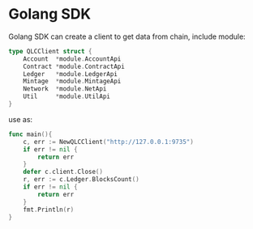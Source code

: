 # Golang SDK

Golang SDK can create a client to get data from chain, include module:

```go
type QLCClient struct {
	Account  *module.AccountApi
	Contract *module.ContractApi
	Ledger   *module.LedgerApi
	Mintage  *module.MintageApi
	Network  *module.NetApi
	Util     *module.UtilApi
} 
```

use as:
```go
func main(){
    c, err := NewQLCClient("http://127.0.0.1:9735")
	if err != nil {
		return err
	}
	defer c.client.Close()
	r, err := c.Ledger.BlocksCount()
	if err != nil {
		return err
	}
	fmt.Println(r)
}
```
